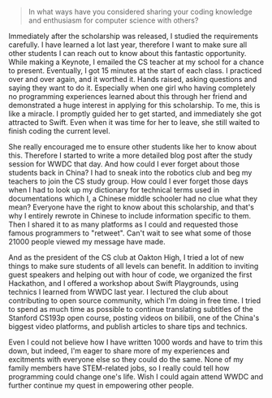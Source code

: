 > In what ways have you considered sharing your coding knowledge and enthusiasm for computer science with others?

Immediately after the scholarship was released, I studied the requirements carefully. I have learned a lot last year, therefore I want to make sure all other students I can reach out to know about this fantastic opportunity. While making a Keynote, I emailed the CS teacher at my school for a chance to present. Eventually, I got 15 minutes at the start of each class. I practiced over and over again, and it worthed it. Hands raised, asking questions and saying they want to do it. Especially when one girl who having completely no programming experiences learned about this through her friend and demonstrated a huge interest in applying for this scholarship. To me, this is like a miracle. I promptly guided her to get started, and immediately she got attracted to Swift. Even when it was time for her to leave, she still waited to finish coding the current level.

She really encouraged me to ensure other students like her to know about this. Therefore I started to write a more detailed blog post after the study session for WWDC that day. And how could I ever forget about those students back in China? I had to sneak into the robotics club and beg my teachers to join the CS study group. How could I ever forget those days when I had to look up my dictionary for technical terms used in documentations which I, a Chinese middle schooler had no clue what they mean? Everyone have the right to know about this scholarship, and that's why I entirely rewrote in Chinese to include information specific to them. Then I shared it to as many platforms as I could and requested those famous programmers to "retweet". Can't wait to see what some of those 21000 people viewed my message have made.

And as the president of the CS club at Oakton High, I tried a lot of new things to make sure students of all levels can benefit. In addition to inviting guest speakers and helping out with hour of code, we organized the first Hackathon, and I offered a workshop about Swift Playgrounds, using technics I learned from WWDC last year. I lectured the club about contributing to open source community, which I'm doing in free time. I tried to spend as much time as possible to continue translating subtitles of the Stanford CS193p open course, posting videos on bilibili, one of the China's biggest video platforms, and publish articles to share tips and technics.

Even I could not believe how I have written 1000 words and have to trim this down, but indeed, I'm eager to share more of my experiences and excitments with everyone else so they could do the same. None of my family members have STEM-related jobs, so I really could tell how programming could change one's life. Wish I could again attend WWDC and further continue my quest in empowering other people.
